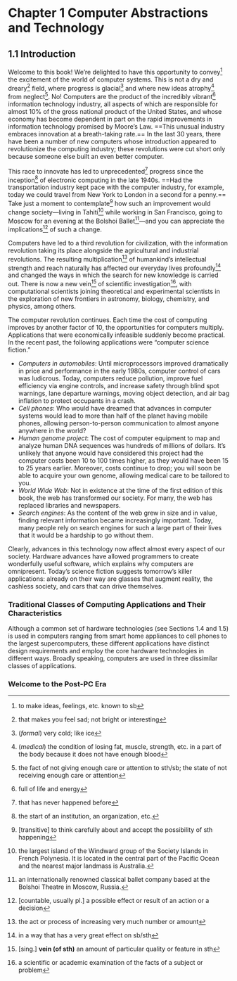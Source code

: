 # Chapter 1   Computer Abstractions and Technology





## 1.1   Introduction

Welcome to this book! We’re delighted to have this opportunity to convey[^1.1-1] the excitement of the world of computer systems. This is not a dry and dreary[^1.1-2] field, where progress is glacial[^1.1-3] and where new ideas atrophy[^1.1-4] from neglect[^1.1-5]. No! Computers are the product of the incredibly vibrant[^1.1-6] information technology industry, all aspects of which are responsible for almost 10% of the gross national product of the United States, and whose economy has become dependent in part on the rapid improvements in information technology promised by Moore’s Law. ==This unusual industry embraces innovation at a breath-taking rate.== In the last 30 years, there have been a number of new computers whose introduction appeared to revolutionize the computing industry; these revolutions were cut short only because someone else built an even better computer.

This race to innovate has led to unprecedented[^1.1-7] progress since the inception[^1.1-8] of electronic computing in the late 1940s. ==Had the transportation industry kept pace with the computer industry, for example, today we could travel from New York to London in a second for a penny.== Take just a moment to contemplate[^1.1-9] how such an improvement would change society—living in Tahiti[^1.1-10] while working in San Francisco, going to Moscow for an evening at the Bolshoi Ballet[^1.1-11]—and you can appreciate the implications[^1.1-12] of such a change.

Computers have led to a third revolution for civilization, with the information revolution taking its place alongside the agricultural and industrial revolutions. The resulting multiplication[^1.1-13] of humankind’s intellectual strength and reach naturally has affected our everyday lives profoundly[^1.1-14] and changed the ways in which the search for new knowledge is carried out. There is now a new vein[^1.1-15] of scientific investigation[^1.1-16], with computational scientists joining theoretical and experimental scientists in the exploration of new frontiers in astronomy, biology, chemistry, and physics, among others. 

The computer revolution continues. Each time the cost of computing improves by another factor of 10, the opportunities for computers multiply. Applications that were economically infeasible suddenly become practical. In the recent past, the following applications were “computer science fiction.”

- *Computers in automobiles*: Until microprocessors improved dramatically in price and performance in the early 1980s, computer control of cars was ludicrous. Today, computers reduce pollution, improve fuel efficiency via engine controls, and increase safety through blind spot warnings, lane departure warnings, moving object detection, and air bag inflation to protect occupants in a crash.
- *Cell phones*: Who would have dreamed that advances in computer systems would lead to more than half of the planet having mobile phones, allowing person-to-person communication to almost anyone anywhere in the world?
- *Human genome project*: The cost of computer equipment to map and analyze human DNA sequences was hundreds of millions of dollars. It’s unlikely that anyone would have considered this project had the computer costs been 10 to 100 times higher, as they would have been 15 to 25 years earlier. Moreover, costs continue to drop; you will soon be able to acquire your own genome, allowing medical care to be tailored to you.
- *World Wide Web*: Not in existence at the time of the first edition of this book, the web has transformed our society. For many, the web has replaced libraries and newspapers.
- *Search engines*: As the content of the web grew in size and in value, finding relevant information became increasingly important. Today, many people rely on search engines for such a large part of their lives that it would be a hardship to go without them.

Clearly, advances in this technology now affect almost every aspect of our society. Hardware advances have allowed programmers to create wonderfully useful software, which explains why computers are omnipresent. Today’s science fiction suggests tomorrow’s killer applications: already on their way are glasses that augment reality, the cashless society, and cars that can drive themselves.

> [^1.1-1]: to make ideas, feelings, etc. known to sb
> [^1.1-2]: that makes you feel sad; not bright or interesting
> [^1.1-3]:  (*formal*) very cold; like ice
> [^1.1-4]: (*medical*) the condition of losing fat, muscle, strength, etc. in a part of the body because it does not have enough blood
> [^1.1-5]: the fact of not giving enough care or attention to sth/sb; the state of not receiving enough care or attention
> [^1.1-6]: full of life and energy
>
> [^1.1-7]: that has never happened before
> [^1.1-8]: the start of an institution, an organization, etc.
>
> [^1.1-9]: [transitive] to think carefully about and accept the possibility of sth happening
> [^1.1-10]: the largest island of the Windward group of the Society Islands in French Polynesia. It is located in the central part of the Pacific Ocean and the nearest major landmass is Australia.
> [^1.1-11]: an internationally renowned classical ballet company based at the Bolshoi Theatre in Moscow, Russia.
> [^1.1-12]: [countable, usually pl.] a possible effect or result of an action or a decision
> [^1.1-13]: the act or process of increasing very much number or amount
> [^1.1-14]: in a way that has a very great effect on sb/sth
> [^1.1-15]: [sing.] **vein (of sth)** an amount of particular quality or feature in sth
>
> [^1.1-16]:a scientific or academic examination of the facts of a subject or problem
>
> 

### Traditional Classes of Computing Applications and Their Characteristics

Although a common set of hardware technologies (see Sections 1.4 and 1.5) is used in computers ranging from smart home appliances to cell phones to the largest supercomputers, these different applications have distinct design requirements and employ the core hardware technologies in different ways. Broadly speaking, computers are used in three dissimilar classes of applications.

### Welcome to the Post-PC Era